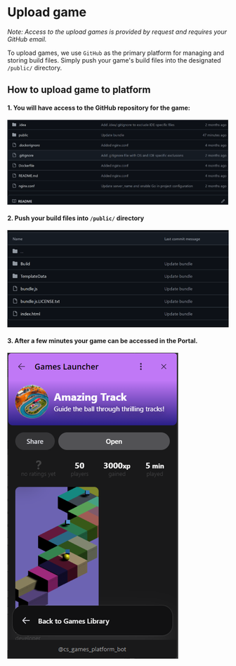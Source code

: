 # Upload game

_Note: Access to the upload games is provided by request and requires your GitHub email._

To upload games, we use `GitHub` as the primary platform for managing and storing build files.
Simply push your game's build files into the designated `/public/` directory. 

## How to upload game to platform
#### 1. You will have access to the GitHub repository for the game:
![Описание изображения](images/upload-game/1.png)
#### 2. Push your build files into `/public/` directory
![Описание изображения](images/upload-game/2.png)
#### 3. After a few minutes your game can be accessed in the Portal. 
![Описание изображения](images/upload-game/3.png)